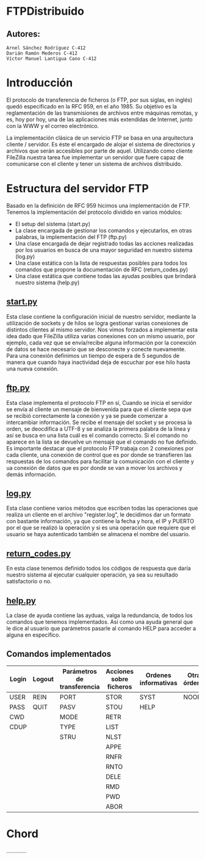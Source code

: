 # **FTPDistribuido**
## **Autores:**
    Arnel Sánchez Rodríguez C-412
    Darián Ramón Mederos C-412
    Víctor Manuel Lantigua Cano C-412

# **Introducción**
El protocolo de transferencia de ficheros (o FTP, por sus siglas, en inglés) quedó especificado en la RFC 959, en el año 1985. Su objetivo es la reglamentación de las transmisiones de archivos entre máquinas remotas, y es, hoy por hoy, una de las aplicaciones más extendidas de Internet, junto con la WWW y el correo electrónico. 

La implementación clásica de un servicio FTP se basa en una arquitectura cliente / servidor. Es éste el encargado de alojar el sistema de directorios y archivos que serán accesibles por parte de aquel. Utilizando como cliente FileZilla nuestra tarea fue implementar un servidor que fuere capaz de comunicarse con el cliente y tener un sistema de archivos distribuido.

# **Estructura del servidor FTP**
Basado en la definición de RFC 959 hicimos una implementación de FTP. Tenemos la implementación del protocolo dividido en varios módulos:

* El setup del sistema (start.py)
* La clase encargada de gestionar los comandos y ejecutarlos, en otras palabras, la implementación del FTP (ftp.py)
* Una clase encargada de dejar registrado todas las acciones realizadas por los usuarios en busca de una mayor seguridad en nuestro sistema (log.py)
* Una clase estática con la lista de respuestas posibles para todos los comandos que propone la documentación de RFC (return_codes.py)
* Una clase estática que contiene todas las ayudas posibles que brindará nuestro sistema (help.py)

## **[start.py](https://github.com/Distributed-FTP/FTPDistribuido/blob/master/Proyecto/start.py)**
Esta clase contiene la configuración inicial de nuestro servidor, mediante la utilización de sockets y de hilos se logra gestionar varias conexiones de distintos clientes al mismo servidor. Nos vimos forzados a implementar esta idea dado que FileZilla utiliza varias conexiones con un mismo usuario, por ejemplo, cada vez que se envía/recibe alguna información por la conexción de datos se hace necesario que se desconecte y conecte nuevamente. Para una conexión definimos un tiempo de espera de 5 segundos de manera que cuando haya inactividad deja de escuchar por ese hilo hasta una nueva conexión.

## **[ftp.py](https://github.com/Distributed-FTP/FTPDistribuido/blob/master/Proyecto/ftp.py)**
Esta clase implementa el protocolo FTP en sí, Cuando se inicia el servidor se envía al cliente un mensaje de bienvenida para que el cliente sepa que se recibió correctamente la conexión y ya se puede comenzar a intercambiar información. Se recibe el mensaje del socket y se procesa la orden, se deocdifica a UTF-8 y se analiza la primera palabra de la línea y así se busca en una lista cuál es el comando correcto. Si el comando no aparece en la lista se devuelve un mensaje que el comando no fue definido. Es importante destacar que el protocolo FTP trabaja con 2 conexiones por cada cliente, una conexión de control que es por donde se transfieren las respuestas de los comandos para facilitar la comunicación con el cliente y ua conexión de datos que es por donde se van a mover los archivos y demás información.

## **[log.py](https://github.com/Distributed-FTP/FTPDistribuido/blob/master/Proyecto/log.py)**
Esta clase contiene varios métodos que escriben todas las operaciones que realiza un cliente en el archivo "register.log", le decidimos dar un formato con bastante información, ya que contiene la fecha y hora, el IP y PUERTO por el que se realizó la operación y si es una operación que requiere que el usuario se haya autenticado también se almacena el nombre del usuario.

## **[return_codes.py](https://github.com/Distributed-FTP/FTPDistribuido/blob/master/Proyecto/return_codes.py)**
En esta clase tenemos definido todos los códigos de respuesta que daría nuestro sistema al ejecutar cualquier operación, ya sea su resultado satisfactorio o no.

## **[help.py](https://github.com/Distributed-FTP/FTPDistribuido/blob/master/Proyecto/help.py)**
La clase de ayuda contiene las ayduas, valga la redundancia, de todos los comandos que tenemos implementados. Así como una ayuda general que le dice al usuario que parámetros pasarle al comando HELP para acceder a alguna en específico.

## **Comandos implementados**
Login | Logout | Parámetros de transferencia | Acciones sobre ficheros | Ordenes informativas | Otras órdenes
---------|----------|---------|---------|---------|---------|
 USER | REIN | PORT | STOR | SYST | NOOP |
 PASS | QUIT | PASV | STOU | HELP |      |
 CWD  |      | MODE | RETR |      |      |
 CDUP |      | TYPE | LIST |      |      |
|     |      | STRU | NLST |      |      |
|     |      |      | APPE |      |      |
|     |      |      | RNFR |      |      |
|     |      |      | RNTO |      |      |
|     |      |      | DELE |      |      |
|     |      |      | RMD  |      |      |
|     |      |      | PWD  |      |      |
|     |      |      | ABOR |      |      |

# **Chord**
.............